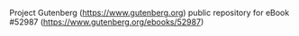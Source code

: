 Project Gutenberg (https://www.gutenberg.org) public repository for
eBook #52987 (https://www.gutenberg.org/ebooks/52987)
